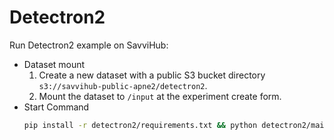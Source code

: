 # Detectron2

Run Detectron2 example on SavviHub:
* Dataset mount
  1. Create a new dataset with a public S3 bucket directory `s3://savvihub-public-apne2/detectron2`.
  2. Mount the dataset to `/input` at the experiment create form.
* Start Command
  ```bash
  pip install -r detectron2/requirements.txt && python detectron2/main.py
  ```
